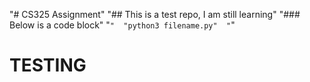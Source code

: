 "# CS325 Assignment" 
"## This is a test repo, I am still learning" 
"### Below is a code block" 
"```" 
"python3 filename.py" 
"```" 
# TESTING 
